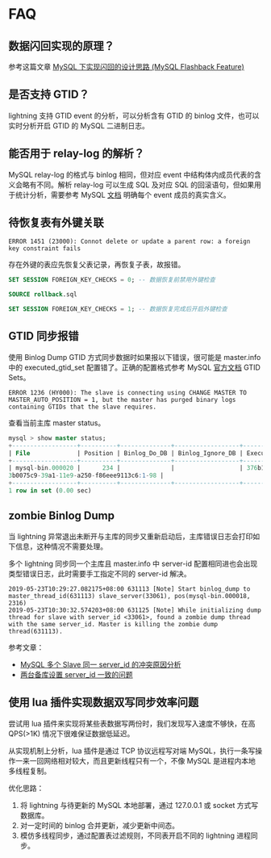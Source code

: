 # FAQ

## 数据闪回实现的原理？

参考这篇文章 [MySQL 下实现闪回的设计思路 (MySQL Flashback Feature)](http://www.penglixun.com/tech/database/mysql_flashback_feature.html)

## 是否支持 GTID？

lightning 支持 GTID event 的分析，可以分析含有 GTID 的 binlog 文件，也可以实时分析开启 GTID 的 MySQL 二进制日志。

## 能否用于 relay-log 的解析？

MySQL relay-log 的格式与 binlog 相同，但对应 event 中结构体内成员代表的含义会略有不同。解析 relay-log 可以生成 SQL 及对应 SQL 的回滚语句，但如果用于统计分析，需要参考 MySQL [文档](https://dev.mysql.com/doc/internals/en/binary-log-structure-and-contents.html) 明确每个 event 成员的真实含义。

## 待恢复表有外键关联

```text
ERROR 1451 (23000): Connot delete or update a parent row: a foreign key constraint fails
```

存在外键的表应先恢复父表记录，再恢复子表，故报错。

```sql
SET SESSION FOREIGN_KEY_CHECKS = 0; -- 数据恢复前禁用外键检查

SOURCE rollback.sql

SET SESSION FOREIGN_KEY_CHECKS = 1; -- 数据恢复完成后开启外键检查
```

## GTID 同步报错

使用 Binlog Dump GTID 方式同步数据时如果报以下错误，很可能是 master.info 中的 executed_gtid_set 配置错了。正确的配置格式参考 MySQL [官方文档](https://dev.mysql.com/doc/refman/5.7/en/replication-gtids-concepts.html) GTID Sets。

```text
ERROR 1236 (HY000): The slave is connecting using CHANGE MASTER TO MASTER_AUTO_POSITION = 1, but the master has purged binary logs containing GTIDs that the slave requires.
```

查看当前主库 master status。

```sql
mysql > show master status;
+------------------+----------+--------------+------------------+-----------------------------------------------------------------------------------+
| File             | Position | Binlog_Do_DB | Binlog_Ignore_DB | Executed_Gtid_Set                                                                 |
+------------------+----------+--------------+------------------+-----------------------------------------------------------------------------------+
| mysql-bin.000020 |      234 |              |                  | 376b1ae7-39a1-11e9-a253-14187759814e:1,
3b0075c9-39a1-11e9-a250-f86eee9113c6:1-98 |
+------------------+----------+--------------+------------------+-----------------------------------------------------------------------------------+
1 row in set (0.00 sec)
```

## zombie Binlog Dump

当 lightning 异常退出未断开与主库的同步又重新启动后，主库错误日志会打印如下信息，这种情况不需要处理。

多个 lightning 同步同一个主库且 master.info 中 server-id 配置相同进也会出现类型错误日志，此时需要手工指定不同的 server-id 解决。

```text
2019-05-23T10:29:27.082175+08:00 631113 [Note] Start binlog_dump to master_thread_id(631113) slave_server(33061), pos(mysql-bin.000018, 2316)
2019-05-23T10:30:32.574203+08:00 631125 [Note] While initializing dump thread for slave with server_id <33061>, found a zombie dump thread with the same server_id. Master is killing the zombie dump thread(631113).
```

参考文章：

* [MySQL 多个 Slave 同一 server_id 的冲突原因分析](http://www.penglixun.com/tech/database/mysql_multi_slave_same_serverid.html)
* [两台备库设置 server_id 一致的问题](https://win-man.github.io/2017/07/11/%E4%B8%A4%E5%8F%B0%E5%A4%87%E5%BA%93%E8%AE%BE%E7%BD%AEserver-id%E4%B8%80%E8%87%B4%E7%9A%84%E9%97%AE%E9%A2%98/)

## 使用 lua 插件实现数据双写同步效率问题

尝试用 lua 插件来实现将某些表数据写两份时，我们发现写入速度不够快，在高 QPS(>1K) 情况下很难保证数据低延迟。

从实现机制上分析，lua 插件是通过 TCP 协议远程写对端 MySQL，执行一条写操作一来一回网络相对较大，而且更新线程只有一个，不像 MySQL 是进程内本地多线程复制。

优化思路：

1. 将 lightning 与待更新的 MySQL 本地部署，通过 127.0.0.1 或 socket 方式写数据库。
2. 对一定时间的 binlog 合并更新，减少更新中间态。
3. 模仿多线程同步，通过配置表过滤规则，不同表开启不同的 lightning 进程同步。

